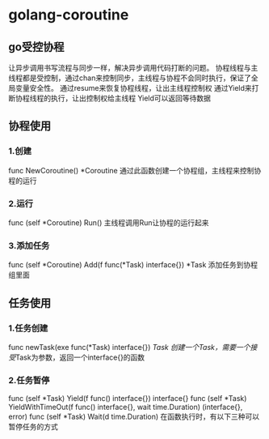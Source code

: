 # golang-coroutine
## go受控协程
让异步调用书写流程与同步一样，解决异步调用代码打断的问题。
协程线程与主线程都是受控制，通过chan来控制同步，主线程与协程不会同时执行，保证了全局变量安全性。
通过resume来恢复协程线程，让出主线程控制权
通过Yield来打断协程线程的执行，让出控制权给主线程
Yield可以返回等待数据

## 协程使用
### 1.创建
func NewCoroutine() *Coroutine
通过此函数创建一个协程组，主线程来控制协程的运行

### 2.运行
func (self *Coroutine) Run()
主线程调用Run让协程的运行起来

### 3.添加任务
func (self *Coroutine) Add(f func(*Task) interface{}) *Task
添加任务到协程组里面

## 任务使用
### 1.任务创建
func newTask(exe func(*Task) interface{}) *Task
创建一个Task，需要一个接受*Task为参数，返回一个interface{}的函数

### 2.任务暂停
func (self *Task) Yield(f func() interface{}) interface{}
func (self *Task) YieldWithTimeOut(f func() interface{}, wait time.Duration) (interface{}, error)
func (self *Task) Wait(d time.Duration)
在函数执行时，有以下三种可以暂停任务的方式

